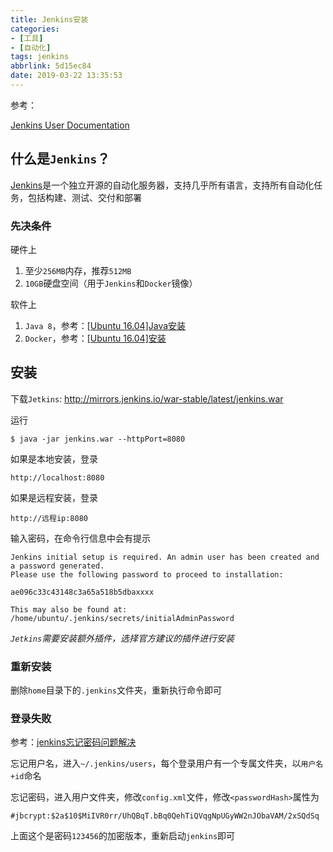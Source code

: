 ```yaml
---
title: Jenkins安装
categories: 
- [工具]
- [自动化]
tags: jenkins
abbrlink: 5d15ec84
date: 2019-03-22 13:35:53
---
```


参考：

[Jenkins User Documentation](https://jenkins.io/doc/#about-this-documentation)

## 什么是`Jenkins`？

[Jenkins]()是一个独立开源的自动化服务器，支持几乎所有语言，支持所有自动化任务，包括构建、测试、交付和部署

### 先决条件

硬件上

1. 至少`256MB`内存，推荐`512MB`
2. `10GB`硬盘空间（用于`Jenkins`和`Docker`镜像）

软件上

1. `Java 8`，参考：[[Ubuntu 16.04]Java安装](https://zj-linux-guide.readthedocs.io/zh_CN/latest/tools/[Ubuntu%2016.04]Java%E5%AE%89%E8%A3%85.html)
2. `Docker`，参考：[[Ubuntu 16.04]安装](https://docker-guide.readthedocs.io/zh_CN/latest/basic/[Ubuntu%2016.04]%E5%AE%89%E8%A3%85.html)

## 安装

下载`Jetkins`: http://mirrors.jenkins.io/war-stable/latest/jenkins.war

运行 

    $ java -jar jenkins.war --httpPort=8080

如果是本地安装，登录

    http://localhost:8080

如果是远程安装，登录

    http://远程ip:8080

输入密码，在命令行信息中会有提示

    Jenkins initial setup is required. An admin user has been created and a password generated.
    Please use the following password to proceed to installation:

    ae096c33c43148c3a65a518b5dbaxxxx

    This may also be found at: /home/ubuntu/.jenkins/secrets/initialAdminPassword

*`Jetkins`需要安装额外插件，选择官方建议的插件进行安装*

### 重新安装

删除`home`目录下的`.jenkins`文件夹，重新执行命令即可

### 登录失败

参考：[jenkins忘记密码问题解决](https://blog.csdn.net/qq_38318622/article/details/79448018)

忘记用户名，进入`~/.jenkins/users`，每个登录用户有一个专属文件夹，以`用户名+id`命名

忘记密码，进入用户文件夹，修改`config.xml`文件，修改`<passwordHash>`属性为

    #jbcrypt:$2a$10$MiIVR0rr/UhQBqT.bBq0QehTiQVqgNpUGyWW2nJObaVAM/2xSQdSq

上面这个是密码`123456`的加密版本，重新启动`jenkins`即可
